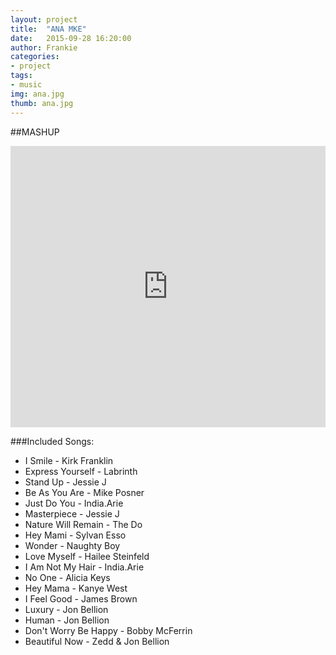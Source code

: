 ```yaml
---
layout: project
title:  "ANA MKE"
date:   2015-09-28 16:20:00
author: Frankie
categories:
- project
tags:
- music
img: ana.jpg
thumb: ana.jpg
---
```

##MASHUP
<iframe width="100%" height="450" scrolling="no" frameborder="no" src="https://w.soundcloud.com/player/?url=https%3A//api.soundcloud.com/tracks/226006387&amp;auto_play=false&amp;hide_related=false&amp;show_comments=true&amp;show_user=true&amp;show_reposts=false&amp;visual=true"></iframe>

###Included Songs:
* I Smile - Kirk Franklin
* Express Yourself - Labrinth
* Stand Up - Jessie J
* Be As You Are - Mike Posner
* Just Do You - India.Arie
* Masterpiece - Jessie J
* Nature Will Remain - The Do
* Hey Mami - Sylvan Esso
* Wonder - Naughty Boy
* Love Myself - Hailee Steinfeld
* I Am Not My Hair - India.Arie
* No One - Alicia Keys
* Hey Mama - Kanye West
* I Feel Good - James Brown
* Luxury - Jon Bellion
* Human - Jon Bellion
* Don't Worry Be Happy - Bobby McFerrin
* Beautiful Now - Zedd & Jon Bellion
